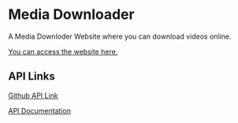 # Media Downloader

A Media Downloder Website where you can download videos online.

[You can access the website here.](https://awesome-media-downloader.vercel.app)

## API Links

[Github API Link](https://github.com/matthew-asuncion/Fast-YouTube-to-MP3-Converter-API)

[API Documentation](https://www.yt-download.org/developers)